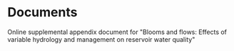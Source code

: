 # Documents

Online supplemental appendix document for "Blooms and flows: Effects of variable hydrology and management on reservoir water quality"